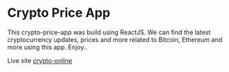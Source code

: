 # Crypto Price App

This crypto-price-app was build using ReactJS. We can find the latest cryptocurrency updates, prices and more related to Bitcoin, Ethereum and more using this app. Enjoy.. 

Live site [crypto-online](https://crypto-online.netlify.app/)

